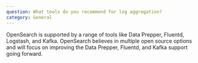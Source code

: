 ```yaml
---
question: What tools do you recommend for log aggregation?
category: General
---
```


OpenSearch is supported by a range of tools like Data Prepper, Fluentd, Logstash, and Kafka. OpenSearch believes in multiple open source options and will focus on improving the Data Prepper, Fluentd, and Kafka support going forward.